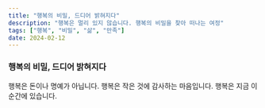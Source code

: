 ```yaml
---
title: "행복의 비밀, 드디어 밝혀지다"
description: "행복은 멀리 있지 않습니다. 행복의 비밀을 찾아 떠나는 여정"
tags: ["행복", "비밀", "삶", "만족"]
date: 2024-02-12
---
```


### 행복의 비밀, 드디어 밝혀지다

행복은 돈이나 명예가 아닙니다.
행복은 작은 것에 감사하는 마음입니다.
행복은 지금 이 순간에 있습니다.
